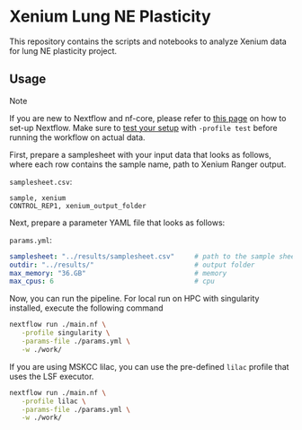 # Xenium Lung NE Plasticity 

This repository contains the scripts and notebooks to analyze Xenium data for lung NE plasticity project. 

## Usage

> [!NOTE]
> If you are new to Nextflow and nf-core, please refer to [this page](https://nf-co.re/docs/usage/installation) on how to set-up Nextflow. Make sure to [test your setup](https://nf-co.re/docs/usage/introduction#how-to-run-a-pipeline) with `-profile test` before running the workflow on actual data.

First, prepare a samplesheet with your input data that looks as follows, where each row contains the sample name, path to Xenium Ranger output.

`samplesheet.csv`:
```csv
sample, xenium
CONTROL_REP1, xenium_output_folder
```

Next, prepare a parameter YAML file that looks as follows:

`params.yml`:
```yaml
samplesheet: "../results/samplesheet.csv"     # path to the sample sheet
outdir: "../results/"                         # output folder
max_memory: "36.GB"                           # memory
max_cpus: 6                                   # cpu
```

Now, you can run the pipeline. For local run on HPC with singularity installed, execute the following command

```bash
nextflow run ./main.nf \
   -profile singularity \
   -params-file ./params.yml \
   -w ./work/
```

If you are using MSKCC lilac, you can use the pre-defined `lilac` profile that uses the LSF executor.
```bash
nextflow run ./main.nf \
   -profile lilac \
   -params-file ./params.yml \
   -w ./work/
```
